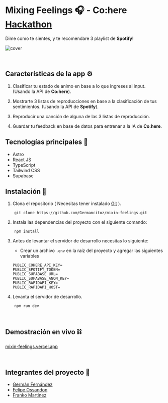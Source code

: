  # **Mixing Feelings 🎧** - Co:here [Hackathon](https://discord.com/channels/741237973663612969/1065935439380365322)

Dime como te sientes, y te recomendare 3 playlist de **Spotify**!

![cover](https://imgs.search.brave.com/cOmY9J1uxhH7w4uV_rF00I3Si517rT8fzsXjks5tyME/rs:fit:1000:675:1/g:ce/aHR0cDovL21wbWNv/LmNvbS93cC1jb250/ZW50L3VwbG9hZHMv/MjAxOC8wMi9wbGFj/ZWhvbGRlci5qcGc)

<br/>

## **Características de la app** ⚙️

1. Clasificar tu estado de animo en base a lo que ingreses al input. (Usando la API de **Co:here**).

2. Mostrarte 3 listas de reproducciones en base a la clasificación de tus sentimientos. (Usando la API de **Spotify**).

3. Reproducir una canción de alguna de las 3 listas de reproducción.

4. Guardar tu feedback en base de datos para entrenar a la IA de **Co:here**.


## **Tecnologías principales** 🧪
- Astro
- React JS
- TypeScript
- Tailwind CSS
- Supabase

## **Instalación 🧰**

1. Clona el repositorio ( Necesitas tener instalado [Git](https://git-scm.com) ).

```shell
    git clone https://github.com/Germancitoz/mixin-feelings.git
```

2.  Instala las dependencias del proyecto con el siguiente comando:

```shell
    npm install
```

3. Antes de levantar el servidor de desarrollo necesitas lo siguiente:
    - Crear un archivo `.env` en la raíz del proyecto y agregar las siguientes variables
    ```
    PUBLIC_COHERE_API_KEY=
    PUBLIC_SPOTIFY_TOKEN=
    PUBLIC_SUPABASE_URL=
    PUBLIC_SUPABASE_ANON_KEY=
    PUBLIC_RAPIDAPI_KEY=
    PUBLIC_RAPIDAPI_HOST=
    ```

4. Levanta el servidor de desarrollo.
```shell
    npm run dev
```
&nbsp;

## **Demostración en vivo ⛓️**

[mixin-feelings.vercel.app](https://mixin-feelings.vercel.app/)

<br/>

## **Integrantes del proyecto** 👥
- [Germán Fernández](https://github.com/Germancitoz)
- [Felipe Ossandon](https://github.com/felipetodev)
- [Franko Martinez](https://github.com/Franklin361)
